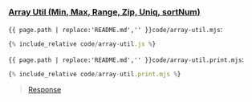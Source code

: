 ### [Array Util (Min, Max, Range, Zip, Uniq, sortNum)](code.zip)

`{{ page.path | replace:'README.md','' }}code/array-util.mjs`:
```js
{% include_relative code/array-util.js %}
```

`{{ page.path | replace:'README.md','' }}code/array-util.print.mjs`:
```js
{% include_relative code/array-util.print.mjs %}
```

> [Response](response/array-util.js)
